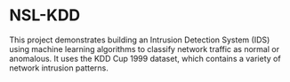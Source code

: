 # NSL-KDD
This project demonstrates building an Intrusion Detection System (IDS) using machine learning algorithms to classify network traffic as normal or anomalous. It uses the KDD Cup 1999 dataset, which contains a variety of network intrusion patterns.
